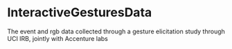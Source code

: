 # InteractiveGesturesData
The event and rgb data collected through a gesture elicitation study through UCI IRB, jointly with Accenture labs
